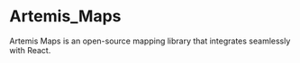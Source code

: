 # Artemis_Maps
Artemis Maps is an open-source mapping library that integrates seamlessly with React.
